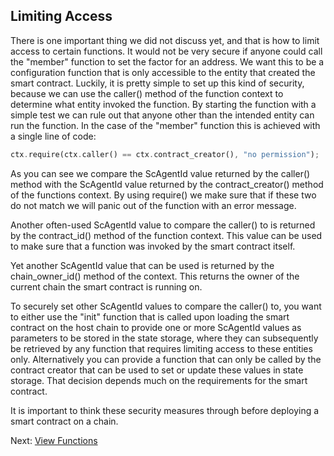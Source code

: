 ## Limiting Access

There is one important thing we did not discuss yet, and that is how to limit
access to certain functions. It would not be very secure if anyone could call
the "member" function to set the factor for an address. We want this to be a
configuration function that is only accessible to the entity that created the
smart contract. Luckily, it is pretty simple to set up this kind of security,
because we can use the caller() method of the function context to determine what
entity invoked the function. By starting the function with a simple test we can
rule out that anyone other than the intended entity can run the function. In the
case of the "member" function this is achieved with a single line of code:

```rust
ctx.require(ctx.caller() == ctx.contract_creator(), "no permission");
```

As you can see we compare the ScAgentId value returned by the caller() method
with the ScAgentId value returned by the contract_creator() method of the
functions context. By using require() we make sure that if these two do not
match we will panic out of the function with an error message.

Another often-used ScAgentId value to compare the caller() to is returned by the
contract_id() method of the function context. This value can be used to make
sure that a function was invoked by the smart contract itself.

Yet another ScAgentId value that can be used is returned by the chain_owner_id()
method of the context. This returns the owner of the current chain the smart
contract is running on.

To securely set other ScAgentId values to compare the caller() to, you want to
either use the "init" function that is called upon loading the smart contract on
the host chain to provide one or more ScAgentId values as parameters to be
stored in the state storage, where they can subsequently be retrieved by any
function that requires limiting access to these entities only. Alternatively you
can provide a function that can only be called by the contract creator that can
be used to set or update these values in state storage. That decision depends
much on the requirements for the smart contract.

It is important to think these security measures through before deploying a
smart contract on a chain.

Next: [View Functions](Views.md)